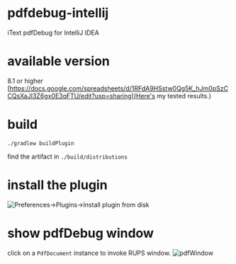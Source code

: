 # pdfdebug-intellij
iText pdfDebug for IntelliJ IDEA

# available version
8.1 or higher
[https://docs.google.com/spreadsheets/d/1RFdA9HSstw0Qg5K_hJm0pSzCCQsXaJI3Z6gx0E3qFTU/edit?usp=sharing](Here's my tested results.)

# build
```
./gradlew buildPlugin
```
find the artifact in `./build/distributions`

# install the plugin
![Preferences->Plugins->Install plugin from disk](https://lh3.googleusercontent.com/0zJJNZN-4nbjYuHmkuvRbk9UfG9oeGZr2sx6-18WmOriN9-oxE_aiBxiQKbU598sianom4m-nFDsf1Ac4B86PuN7qFnH8J6POZnze9Xb0giwwDaxD-fqt4aGb4fbMBbZ-Wyk5KVaFx9A8TZG0HhwVwmHFcdA2v9zHebHfQTSCDyt9QVgvXF89pjc2FMUvpNDtVd7YSUFTfT2IUzm4qCJ5g7fCQGP1MY6XuX2P4PgXehAMiD6NHko6mzLQllTuuQM8e85Hzm9s-CY0c0iQYZhr1OXahUZgG_k6EDi0I6-aCUChb4E5taBU483euVrORe_yEm5kfrtuh6SKoYGhocsAhlFUPTgLI6Ekomrx2_U3h3bYPiFs6Y82VMDAhnhrPJX9p2WxqhkReahkpegcQbc7yhRYZXW50oWfDsUwfAt1vQZjHqKfMR1W5gk1zMabaFYTLvfZBiRHnqfqgyk_VEEd_M4wblIYKPy4DcmdM3EcuVmRYEHNTrSyxqudGIpf74rt6XxoqPh_OQfsTVhCeayBRzYr7dnClNYYibBDt5WANIgHOX9H45WoKoE1Prst9sRcIt6nQc0DeXJpjjtIHVWE3kS54P4dtFID0w7z5cAmw5e4OlTlk6fBVQmbS8JJYsy-d4MoZs8Yrwk_22Lli2j8RgoWpFAIKFvCA=w1218-h826-no)

# show pdfDebug window
click on a `PdfDocument` instance to invoke RUPS window.
![pdfWindow](https://lh3.googleusercontent.com/8C0dF_6z4fpvIb0Vkb806uPAFnn1B9ZbftXR8XQvNUJo23YAQQLifnjs-3CFkamCE66mh2mJbS6iM2Y98lHY3A4I-xoVnQ5TJ6vHyRfvbDISj5sodT2-OEcIZWKFoANXqvc8KP8GyXQ_4fX7u-uy-7Hs-CVj6eBzCXC_rA_T2sAbNpxmQGu1GhQMN1LomtCJeVowV_nnn484K5PKfK-nI-Aoo7RtjWtcKdA6mJB5NUgSKScP3h71tTH2nglUzYv6OfmTjn-3dwDD6hLrm2uyA0AdMXzj-uTDMOYJK4WDV1Zl46HrSAZq1rYANvmCWQNahY7rMA430oHrMzfKecWhjAdZXQLrAjSjxHmeQFE4cA7CCwFa0qyon8kaLiPyP6knFwva3FAINS8faOcbhwmPHRYY1dofkBKvSfNnuM7jSldh0tVv5WRdr15d1vwPletOTHWSbhPGAFuilw0dcSIej9esrV2lZUAiegXij1E2euXf-bxQHHA2t4vRUwz0hdXRMdYVIdv6irUjuWLceDqeQIueSwhnGYlpABMAu4eBFzvXjAi99tdFOFbmdiFHyp7ZIhw46hVfrgxdi20QJuLp0WYB69QMqjpCdwuJtkIsBSJ8fJ_tW8zn0jfQ76CmF6lESrqN53HN0lWZDClew4nj2U2gAY2mTOSpdA=w1259-h826-no)
